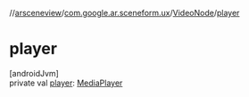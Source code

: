 //[arsceneview](../../../index.md)/[com.google.ar.sceneform.ux](../index.md)/[VideoNode](index.md)/[player](player.md)

# player

[androidJvm]\
private val [player](player.md): [MediaPlayer](https://developer.android.com/reference/kotlin/android/media/MediaPlayer.html)
